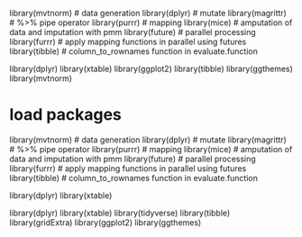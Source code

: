


library(mvtnorm) # data generation
library(dplyr) # mutate
library(magrittr) # %>% pipe operator
library(purrr) # mapping
library(mice) # amputation of data and imputation with pmm
library(future) # parallel processing
library(furrr) # apply mapping functions in parallel using futures 
library(tibble) # column_to_rownames function in evaluate.function

library(dplyr)
library(xtable)
library(ggplot2)
library(tibble)
library(ggthemes)
library(mvtnorm)

# load packages
library(mvtnorm) # data generation
library(dplyr) # mutate
library(magrittr) # %>% pipe operator
library(purrr) # mapping
library(mice) # amputation of data and imputation with pmm
library(future) # parallel processing
library(furrr) # apply mapping functions in parallel using futures 
library(tibble) # column_to_rownames function in evaluate.function

library(dplyr)
library(xtable)

library(dplyr)
library(xtable)
library(tidyverse)
library(tibble)
library(gridExtra)
library(ggplot2)
library(ggthemes)


